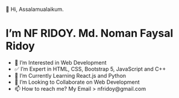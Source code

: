 👋 Hi, Assalamualaikum. 
<h1> I’m NF RIDOY. Md. Noman Faysal Ridoy </h1>
<ul>
<li> 👀 I’m Interested in Web Development </li>
<li> ✅ I’m Expert in HTML, CSS, Bootstrap 5, JavaScript and C++ </li>
<li> 🌱 I’m Currently Learning React.js and Python </li>
<li> 💞️ I’m Looking to Collaborate on Web Development</li>
<li> 📫 How to reach me? My Email > nfridoy@gmail.com</li>
</ul>
<!---
NFRIDOY/NFRIDOY is a ✨ special ✨ repository because its `README.md` (this file) appears on your GitHub profile.
You can click the Preview link to take a look at your changes.
--->
